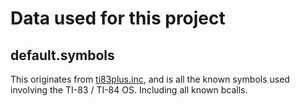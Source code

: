 # Data used for this project

## default.symbols

This originates from [ti83plus.inc](https://wikiti.brandonw.net/index.php?title=83Plus:OS:ti83plus.inc), and is all the known symbols used involving the TI-83 / TI-84 OS. Including all known bcalls.

